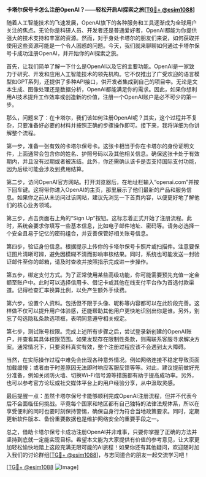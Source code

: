 **卡塔尔保号卡怎么注册OpenAI？——轻松开启AI探索之旅[[TG💪+ @esim1088](https://t.me/s/esim1088)]**

随着人工智能技术的飞速发展，OpenAI旗下的各种服务和工具逐渐成为全球用户关注的焦点。无论你是科研人员、开发者还是普通爱好者，OpenAI都能为你提供强大的技术支持和丰富的资源。然而，对于身处卡塔尔的朋友们来说，如何获取并使用这些资源可能是一个令人困惑的问题。今天，我们就来聊聊如何通过卡塔尔保号卡成功注册OpenAI，并开始你的AI探索之旅。

首先，让我们简单了解一下什么是OpenAI以及它的主要功能。OpenAI是一家致力于研究、开发和应用人工智能技术的领先机构。它不仅推出了广受欢迎的语言模型如GPT系列，还提供了多种API接口，供开发者集成到自己的项目中。无论是文本生成、图像处理还是数据分析，OpenAI都能满足你的需求。因此，如果你想利用AI技术提升工作效率或创造新的价值，注册一个OpenAI账户是必不可少的第一步。

那么，问题来了：在卡塔尔，我们该如何注册OpenAI呢？其实，这个过程并不复杂，只要准备好必要的材料并按照正确的步骤操作即可。接下来，我将详细为你讲解整个流程。

第一步，准备一张有效的卡塔尔保号卡。这张卡相当于你在卡塔尔的身份证明文件，上面通常会包含你的姓名、护照号码以及其他相关信息。确保这张卡处于有效期内，并且没有过期或者被冻结。此外，你还需确认该卡是否支持国际支付功能，因为后续可能会涉及到费用结算。

第二步，访问OpenAI官方网站。打开浏览器后，在地址栏输入“openai.com”并按下回车键。这将带你进入OpenAI的主页，那里展示了他们最新的产品和服务信息。如果你之前从未访问过该网站，建议先浏览一下首页内容，以便更好地了解他们的核心业务领域。

第三步，点击页面右上角的“Sign Up”按钮。这标志着正式开始了注册流程。此时，系统会要求你填写一些基本信息，比如电子邮件地址、密码等。请务必选择一个安全且易于记忆的密码组合，并妥善保管好相关账号信息。

第四步，验证身份信息。根据提示上传你的卡塔尔保号卡照片或扫描件。注意要保证图片清晰可辨，避免因模糊不清而影响审核结果。同时，系统也可能发送一封验证邮件至你的邮箱，请及时查收并按照指示完成进一步操作。

第五步，绑定支付方式。为了正常使用某些高级功能，你可能需要预先充值一定金额至账户中。此时可以选择信用卡、借记卡或其他在线支付平台作为首选付款渠道。记得检查汇率换算比例，以免产生额外手续费。

第六步，设置个人资料。包括但不限于头像、昵称等内容都可以在此阶段完善。这样做不仅可以提升用户体验感，还能帮助其他用户更快地识别出你是谁。另外，别忘了勾选隐私条款选项框，表明同意遵守相关规定。

第七步，测试账号权限。完成上述所有步骤之后，尝试登录新创建的OpenAI账户，并查看其具体权限范围。如果发现存在限制性条款，则需联系客服寻求解决方案。通常情况下，只要资料真实有效，整个注册过程应该不会遇到太大障碍。

当然，在实际操作过程中难免会出现各种意外情况。例如网络连接不稳定导致页面加载缓慢；或者由于时差原因无法即时响应客服反馈等等。对此，建议提前做好充分准备，例如关闭防火墙、切换Wi-Fi信号源等措施都有助于提高成功率。另外，也可以参考官方论坛或社交媒体平台上的用户经验分享，从中汲取灵感。

最后提醒一点：虽然卡塔尔保号卡能够顺利完成OpenAI注册流程，但并不代表今后不会面临任何挑战。毕竟每个国家和地区都有自己独特的法律法规体系，所以在享受便利的同时也要时刻保持警惕，确保自身行为符合当地政策要求。同时，定期更新软件版本、备份重要数据也是维护网络安全的重要手段之一。

总之，借助卡塔尔保号卡成功注册OpenAI并非难事，只要你掌握了正确的方法并坚持到底就一定能实现目标。希望本文能为大家提供有价值的参考意见，让大家更加轻松愉快地踏上这段充满无限可能的AI旅程！如果你还有其他疑问，欢迎随时加入我们的讨论群组[[TG💪+ @esim1088](https://t.me/s/esim1088)]，与志同道合的朋友一起交流学习吧！

[[TG💪+ @esim1088](https://t.me/s/esim1088) ![Image](https://i.postimg.cc/4NQfJmqS/Snipaste-2025-05-13-00-14-12.png)]